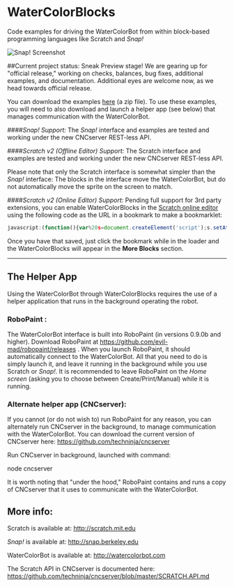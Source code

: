 WaterColorBlocks
================

Code examples for driving the WaterColorBot from within block-based programming languages like Scratch and _Snap!_ 

![Snap! Screenshot](https://raw.github.com/evil-mad/WaterColorBlocks/master/screenshots/snap-screenshot.png)


##Current project status: Sneak Preview stage! 
We are gearing up for "official release," working on checks, balances, bug fixes, additional examples, and documentation. Additional eyes are welcome now, as we head towards official release.

You can download the examples [here](https://github.com/evil-mad/WaterColorBlocks/archive/master.zip) (a zip file). To use these examples, you will need to also download and launch a helper app (see below) that manages communication with the WaterColorBot.


####_Snap! Support:_
The _Snap!_ interface and examples are tested and working under the new CNCserver REST-less API.


####_Scratch v2 (Offline Editor) Support:_
The Scratch interface and examples are tested and working under the new CNCserver REST-less API.

Please note that only the Scratch interface is somewhat simpler than the  _Snap!_ interface: The blocks in the interface move the WaterColorBot, but do not automatically move the sprite on the screen to match. 

####_Scratch v2 (Online Editor) Support:_
Pending full support for 3rd party extensions, you can enable WaterColorBlocks in the [Scratch online editor](http://scratch.mit.edu/projects/editor/) using the following code as the URL in a bookmark to make a bookmarklet:
```javascript
javascript:(function(){var%20s=document.createElement('script');s.setAttribute('src','https://cdn.rawgit.com/techninja/cncserver/8a95b420519e09a6692177a8a4d5fa87fc26b54c/watercolorbot_scratch.js');document.body.appendChild(s);}());)
```
Once you have that saved, just click the bookmark while in the loader and the WaterColorBlocks will appear in the **More Blocks** section.

----

## The Helper App
Using the WaterColorBot through WaterColorBlocks requires the use of a helper application that runs in the background operating the robot.  


### RoboPaint :
The WaterColorBot interface is built into RoboPaint (in versions 0.9.0b and higher).  Download RoboPaint at https://github.com/evil-mad/robopaint/releases .  When you launch RoboPaint, it should automatically connect to the WaterColorBot. All that you need to do is simply launch it, and leave it running in the background while you use Scratch or _Snap!_. It is recommended to leave RoboPaint on the _Home screen_ (asking you to choose between Create/Print/Manual) while it is running.


### Alternate helper app (CNCserver):
If you cannot (or do not wish to) run RoboPaint for any reason, you can alternately run CNCserver in the background, to manage communication with the WaterColorBot. You can download the current version of CNCserver here:  https://github.com/techninja/cncserver

Run CNCserver in background, launched with command:

  node cncserver
  
It is worth noting that "under the hood," RoboPaint contains and runs a copy of CNCserver that it uses to communicate with the WaterColorBot.

  
## More info:

Scratch is available at: http://scratch.mit.edu

_Snap!_ is available at: http://snap.berkeley.edu

WaterColorBot is available at: http://watercolorbot.com

The Scratch API in CNCserver is documented here: https://github.com/techninja/cncserver/blob/master/SCRATCH.API.md
